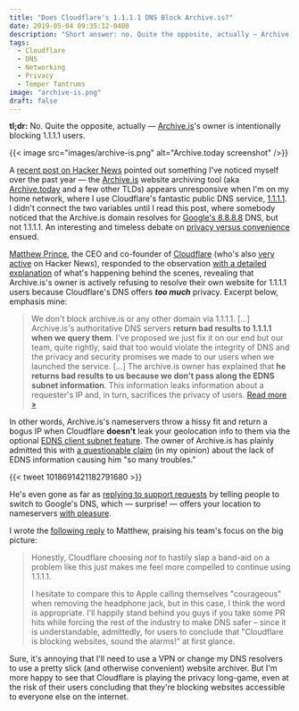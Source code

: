 ```yaml
---
title: "Does Cloudflare's 1.1.1.1 DNS Block Archive.is?"
date: 2019-05-04 09:35:12-0400
description: "Short answer: no. Quite the opposite, actually — Archive.is is intentionally blocking 1.1.1.1 users. Here's why."
tags:
  - Cloudflare
  - DNS
  - Networking
  - Privacy
  - Temper Tantrums
image: "archive-is.png"
draft: false
---
```


**tl;dr:** No. Quite the opposite, actually — [Archive.is](https://archive.is/)'s owner is intentionally blocking 1.1.1.1 users.

{{< image src="images/archive-is.png" alt="Archive.today screenshot" />}}

A [recent post on Hacker News](https://news.ycombinator.com/item?id=19828317) pointed out something I've noticed myself over the past year — the [Archive.is](https://archive.is/) website archiving tool (aka [Archive.today](https://archive.today/) and a few other TLDs) appears unresponsive when I'm on my home network, where I use Cloudflare's fantastic public DNS service, [1.1.1.1](https://1.1.1.1/). I didn't connect the two variables until I read this post, where somebody noticed that the Archive.is domain resolves for [Google's 8.8.8.8](https://developers.google.com/speed/public-dns/) DNS, but not 1.1.1.1. An interesting and timeless debate on [privacy versus convenience](https://www.adweek.com/digital/why-consumers-are-increasingly-willing-to-trade-privacy-for-convenience/) ensued.

[Matthew Prince](https://twitter.com/eastdakota), the CEO and co-founder of [Cloudflare](https://www.cloudflare.com/) (who's also [very active](https://news.ycombinator.com/user?id=eastdakota) on Hacker News), responded to the observation [with a detailed explanation](https://news.ycombinator.com/item?id=19828702) of what's happening behind the scenes, revealing that Archive.is's owner is actively refusing to resolve their own website for 1.1.1.1 users because Cloudflare's DNS offers ***too much*** privacy. Excerpt below, emphasis mine:

> We don't block archive.is or any other domain via 1.1.1.1. [...] Archive.is's authoritative DNS servers **return bad results to 1.1.1.1 when we query them**. I've proposed we just fix it on our end but our team, quite rightly, said that too would violate the integrity of DNS and the privacy and security promises we made to our users when we launched the service. [...] The archive.is owner has explained that **he returns bad results to us because we don't pass along the EDNS subnet information**. This information leaks information about a requester's IP and, in turn, sacrifices the privacy of users.  [Read more &raquo;](https://news.ycombinator.com/item?id=19828702)

In other words, Archive.is's nameservers throw a hissy fit and return a bogus IP when Cloudflare **doesn't** leak your geolocation info to them via the optional [EDNS client subnet feature](https://tools.ietf.org/html/rfc7871). The owner of Archive.is has plainly admitted this with [a questionable claim](https://twitter.com/archiveis/status/1018691421182791680) (in my opinion) about the lack of EDNS information causing him "so many troubles." 

{{< tweet 1018691421182791680 >}}

He's even gone as far as [replying to support requests](https://community.cloudflare.com/t/archive-is-error-1001/18227/7) by telling people to switch to Google's DNS, which — surprise! — offers your location to nameservers [with pleasure](https://developers.google.com/speed/public-dns/docs/ecs).

I wrote the [following reply](https://news.ycombinator.com/item?id=19828898) to Matthew, praising his team's focus on the big picture:

> Honestly, Cloudflare choosing *not* to hastily slap a band-aid on a problem like this just makes me feel more compelled to continue using 1.1.1.1.
> 
> I hesitate to compare this to Apple calling themselves "courageous" when removing the headphone jack, but in this case, I think the word is appropriate. I'll happily stand behind you guys if you take some PR hits while forcing the rest of the industry to make DNS safer – since it is understandable, admittedly, for users to conclude that "Cloudflare is blocking websites, sound the alarms!" at first glance.

Sure, it's annoying that I'll need to use a VPN or change my DNS resolvers to use a pretty slick (and otherwise convenient) website archiver. But I'm more happy to see that Cloudflare is playing the privacy long-game, even at the risk of their users concluding that they're blocking websites accessible to everyone else on the internet.

